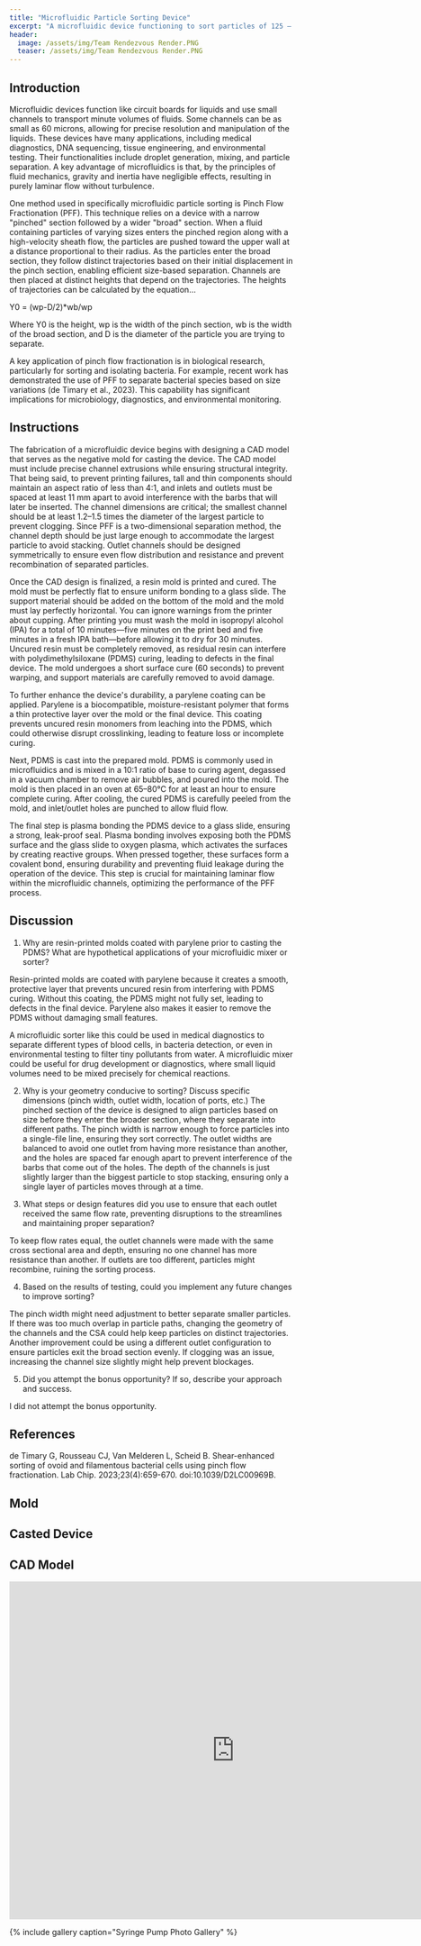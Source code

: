 ```yaml
---
title: "Microfluidic Particle Sorting Device"
excerpt: "A microfluidic device functioning to sort particles of 125 – 150 μm diameter from 425 – 500 μm diameter particles from a mixed solution."
header:
  image: /assets/img/Team Rendezvous Render.PNG
  teaser: /assets/img/Team Rendezvous Render.PNG
---
```


## Introduction

Microfluidic devices function like circuit boards for liquids and use small channels to transport minute volumes of fluids. Some channels can be as small as 60 microns, allowing for precise resolution and manipulation of the liquids. These devices have many applications, including medical diagnostics, DNA sequencing, tissue engineering, and environmental testing. Their functionalities include droplet generation, mixing, and particle separation. A key advantage of microfluidics is that, by the principles of fluid mechanics, gravity and inertia have negligible effects, resulting in purely laminar flow without turbulence.

One method used in specifically microfluidic particle sorting is Pinch Flow Fractionation (PFF). This technique relies on a device with a narrow "pinched" section followed by a wider "broad" section. When a fluid containing particles of varying sizes enters the pinched region along with a high-velocity sheath flow, the particles are pushed toward the upper wall at a distance proportional to their radius. As the particles enter the broad section, they follow distinct trajectories based on their initial displacement in the pinch section, enabling efficient size-based separation. Channels are then placed at distinct heights that depend on the trajectories. The heights of trajectories can be calculated by the equation…


Y0 = (wp-D/2)*wb/wp

Where Y0 is the height, wp is the width of the pinch section, wb is the width of the broad section, and D is the diameter of the particle you are trying to separate.

A key application of pinch flow fractionation is in biological research, particularly for sorting and isolating bacteria. For example, recent work has demonstrated the use of PFF to separate bacterial species based on size variations (de Timary et al., 2023). This capability has significant implications for microbiology, diagnostics, and environmental monitoring.

## Instructions

The fabrication of a microfluidic device begins with designing a CAD model that serves as the negative mold for casting the device. The CAD model must include precise channel extrusions while ensuring structural integrity. That being said, to prevent printing failures, tall and thin components should maintain an aspect ratio of less than 4:1, and inlets and outlets must be spaced at least 11 mm apart to avoid interference with the barbs that will later be inserted. The channel dimensions are critical; the smallest channel should be at least 1.2–1.5 times the diameter of the largest particle to prevent clogging. Since PFF is a two-dimensional separation method, the channel depth should be just large enough to accommodate the largest particle to avoid stacking. Outlet channels should be designed symmetrically to ensure even flow distribution and resistance and prevent recombination of separated particles.

Once the CAD design is finalized, a resin mold is printed and cured. The mold must be perfectly flat to ensure uniform bonding to a glass slide. The support material should be added on the bottom of the mold and the mold must lay perfectly horizontal. You can ignore warnings from the printer about cupping. After printing you must wash the mold in isopropyl alcohol (IPA) for a total of 10 minutes—five minutes on the print bed and five minutes in a fresh IPA bath—before allowing it to dry for 30 minutes. Uncured resin must be completely removed, as residual resin can interfere with polydimethylsiloxane (PDMS) curing, leading to defects in the final device. The mold undergoes a short surface cure (60 seconds) to prevent warping, and support materials are carefully removed to avoid damage.

To further enhance the device's durability, a parylene coating can be applied. Parylene is a biocompatible, moisture-resistant polymer that forms a thin protective layer over the mold or the final device. This coating prevents uncured resin monomers from leaching into the PDMS, which could otherwise disrupt crosslinking, leading to feature loss or incomplete curing.

Next, PDMS is cast into the prepared mold. PDMS is commonly used in microfluidics and is mixed in a 10:1 ratio of base to curing agent, degassed in a vacuum chamber to remove air bubbles, and poured into the mold. The mold is then placed in an oven at 65–80°C for at least an hour to ensure complete curing. After cooling, the cured PDMS is carefully peeled from the mold, and inlet/outlet holes are punched to allow fluid flow.

The final step is plasma bonding the PDMS device to a glass slide, ensuring a strong, leak-proof seal. Plasma bonding involves exposing both the PDMS surface and the glass slide to oxygen plasma, which activates the surfaces by creating reactive groups. When pressed together, these surfaces form a covalent bond, ensuring durability and preventing fluid leakage during the operation of the device. This step is crucial for maintaining laminar flow within the microfluidic channels, optimizing the performance of the PFF process.

## Discussion

1. Why are resin-printed molds coated with parylene prior to casting the PDMS? What are hypothetical applications of your microfluidic mixer or sorter?

Resin-printed molds are coated with parylene because it creates a smooth, protective layer that prevents uncured resin from interfering with PDMS curing. Without this coating, the PDMS might not fully set, leading to defects in the final device. Parylene also makes it easier to remove the PDMS without damaging small features.

A microfluidic sorter like this could be used in medical diagnostics to separate different types of blood cells, in bacteria detection, or even in environmental testing to filter tiny pollutants from water. A microfluidic mixer could be useful for drug development or diagnostics, where small liquid volumes need to be mixed precisely for chemical reactions.

2. Why is your geometry conducive to sorting? Discuss specific dimensions (pinch width, outlet width, location of ports, etc.)
The pinched section of the device is designed to align particles based on size before they enter the broader section, where they separate into different paths. The pinch width is narrow enough to force particles into a single-file line, ensuring they sort correctly. The outlet widths are balanced to avoid one outlet from having more resistance than another, and the holes are spaced far enough apart to prevent interference of the barbs that come out of the holes. The depth of the channels is just slightly larger than the biggest particle to stop stacking, ensuring only a single layer of particles moves through at a time.

3. What steps or design features did you use to ensure that each outlet received the same flow rate, preventing disruptions to the streamlines and maintaining proper separation?

To keep flow rates equal, the outlet channels were made with the same cross sectional area and depth, ensuring no one channel has more resistance than another. If outlets are too different, particles might recombine, ruining the sorting process. 

4. Based on the results of testing, could you implement any future changes to improve sorting?

The pinch width might need adjustment to better separate smaller particles. If there was too much overlap in particle paths, changing the geometry of the channels and the CSA could help keep particles on distinct trajectories. Another improvement could be using a different outlet configuration to ensure particles exit the broad section evenly. If clogging was an issue, increasing the channel size slightly might help prevent blockages.

5. Did you attempt the bonus opportunity? If so, describe your approach and success.

I did not attempt the bonus opportunity.


## References 

de Timary G, Rousseau CJ, Van Melderen L, Scheid B. Shear-enhanced sorting of ovoid and filamentous bacterial cells using pinch flow fractionation. Lab Chip. 2023;23(4):659-670. doi:10.1039/D2LC00969B.

## Mold



## Casted Device



## CAD Model

<iframe src="https://vanderbilt643.autodesk360.com/shares/public/SH512d4QTec90decfa6e66b6ac86d6a05dc1?mode=embed" width="800" height="600" allowfullscreen="true" webkitallowfullscreen="true" mozallowfullscreen="true"  frameborder="0"></iframe>

{% include gallery caption="Syringe Pump Photo Gallery" %}
